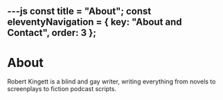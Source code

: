 ---js
const title = "About";
const eleventyNavigation = {
	key: "About and Contact",
	order: 3
};
---

# About

Robert Kingett is a blind and gay writer, writing everything from novels to screenplays to fiction podcast scripts.
